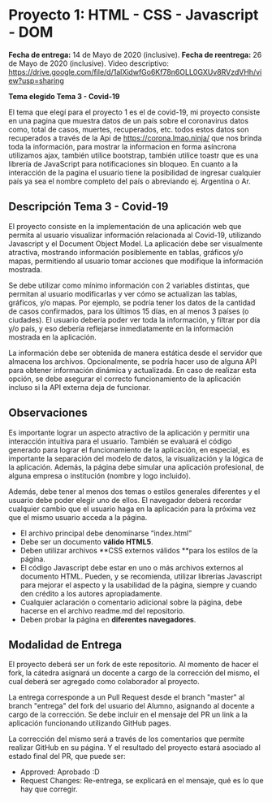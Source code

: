 # Proyecto 1:  HTML - CSS - Javascript - DOM

**Fecha de entrega:** 14 de Mayo de 2020 (inclusive).
**Fecha de reentrega:** 26 de Mayo de 2020 (inclusive).
Video descriptivo: https://drive.google.com/file/d/1alXidwfGo6Kf78n6OLL0GXUv8RVzdVHh/view?usp=sharing

**Tema elegido Tema 3 - Covid-19**

El tema que elegí para el proyecto 1 es el de covid-19, mi proyecto consiste en una pagina que muestra datos de un país sobre el coronavirus datos como, total de casos, muertes, recuperados, etc. todos estos datos son recuperados a través de la Api de https://corona.lmao.ninja/ que nos brinda toda la información, para mostrar la informacion en forma asíncrona utilizamos ajax, también utilice bootstrap, también utilice toastr  que es una librería de JavaScript para notificaciones sin bloqueo.
En cuanto a la interacción de la pagina el usuario tiene la posibilidad de ingresar cualquier país ya sea el nombre completo del país o abreviando ej. Argentina o Ar.


## **Descripción Tema 3 - Covid-19**

El proyecto consiste en la implementación de una aplicación web que permita al usuario visualizar información relacionada al Covid-19, utilizando Javascript y el Document Object Model. La aplicación debe ser visualmente atractiva, mostrando información posiblemente en tablas, gráficos y/o mapas, permitiendo al usuario tomar acciones que modifique la información mostrada.

Se debe utilizar como mínimo información con 2 variables distintas, que permitan al usuario modificarlas y ver cómo se actualizan las tablas, gráficos, y/o mapas. Por ejemplo, se podría tener los datos de la cantidad de casos confirmados, para los últimos 15 días, en al menos 3 países (o ciudades). El usuario debería poder ver toda la información, y filtrar por día y/o país, y eso debería reflejarse inmediatamente en la información mostrada en la aplicación.


La información debe ser obtenida de manera estática desde el servidor que almacena los archivos. Opcionalmente, se podría hacer uso de alguna API para obtener información dinámica y actualizada. En caso de realizar esta opción, se debe asegurar el correcto funcionamiento de la aplicación incluso si la API externa deja de funcionar.

## Observaciones


Es importante lograr un aspecto atractivo de la aplicación y permitir una interacción intuitiva para el usuario. También se evaluará el código generado para lograr el funcionamiento de la aplicación, en especial, es importante la separación del modelo de datos, la visualización y la lógica de la aplicación. Además, la página debe simular una aplicación profesional, de alguna empresa o institución (nombre y logo incluido).

Además, debe tener al menos dos temas o estilos generales diferentes y el usuario debe poder elegir uno de ellos. El navegador deberá recordar cualquier cambio que el usuario haga en la aplicación para la próxima vez que el mismo usuario acceda a la página.


*   El archivo principal debe denominarse “index.html”
*   Debe ser un documento **válido HTML5**.
*   Deben utilizar archivos **CSS externos válidos **para los estilos de la página.
*   El código Javascript debe estar en uno o más archivos externos al documento HTML. Pueden, y se recomienda, utilizar librerías Javascript para mejorar el aspecto y la usabilidad de la página, siempre y cuando den crédito a los autores apropiadamente.
*   Cualquier aclaración o comentario adicional sobre la página, debe hacerse en el archivo readme.md del repositorio.
*   Deben probar la página en **diferentes navegadores**.


## Modalidad de Entrega

El proyecto deberá ser un fork de este repositorio. Al momento de hacer el fork, la cátedra asignará un docente a cargo de la corrección del mismo, el cual deberá ser agregado como colaborador al proyecto.

La entrega corresponde a un Pull Request desde el branch "master" al branch "entrega" del fork del usuario del Alumno, asignando al docente a cargo de la corrección. Se debe incluir en el mensaje del PR un link a la aplicación funcionando utilizando GitHub pages.

La corrección del mismo será a través de los comentarios que permite realizar GitHub en su página. Y el resultado del proyecto estará asociado al estado final del PR, que puede ser:

*   Approved: Aprobado :D
*   Request Changes: Re-entrega, se explicará en el mensaje, qué es lo que hay que corregir.
